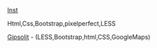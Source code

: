   [Inst](https://www.instagram.com/saydu_/)
 
 Html,Css,Bootstrap,pixelperfect,LESS

[Gipsolit](https://saydubs.github.io/Gipsolit/) - (LESS,Bootstrap,html,CSS,GoogleMaps)
